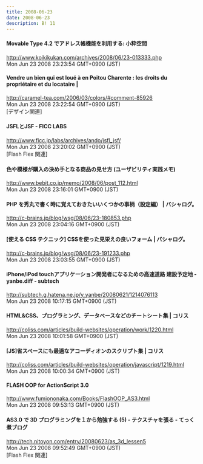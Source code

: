 ```yaml
---
title: 2008-06-23
date: 2008-06-23
description: B! 11
---
```


#### Movable Type 4.2 でアドレス帳機能を利用する: 小粋空間
http://www.koikikukan.com/archives/2008/06/23-013333.php<br>
Mon Jun 23 2008 23:23:54 GMT+0900 (JST)<br>


#### Vendre un bien qui est loué à en Poitou Charente : les droits du propriétaire et du locataire |
http://caramel-tea.com/2006/03/colors/#comment-85926<br>
Mon Jun 23 2008 23:22:54 GMT+0900 (JST)<br>
[デザイン関連]


#### JSFLとJSF - FICC LABS
http://www.ficc.jp/labs/archives/ando/jsfl_jsf/<br>
Mon Jun 23 2008 23:20:02 GMT+0900 (JST)<br>
[Flash Flex 関連]


#### 色や模様が購入の決め手となる商品の見せ方 (ユーザビリティ実践メモ)
http://www.bebit.co.jp/memo/2008/06/post_112.html<br>
Mon Jun 23 2008 23:16:01 GMT+0900 (JST)<br>


#### PHP を秀丸で書く時に覚えておきたいいくつかの事柄（設定編） | バシャログ。
http://c-brains.jp/blog/wsg/08/06/23-180853.php<br>
Mon Jun 23 2008 23:04:16 GMT+0900 (JST)<br>


#### [使える CSS テクニック] CSSを使った見栄えの良いフォーム | バシャログ。
http://c-brains.jp/blog/wsg/08/06/23-191233.php<br>
Mon Jun 23 2008 23:03:55 GMT+0900 (JST)<br>


####  iPhone/iPod touchアプリケーション開発者になるための高速道路 建設予定地 - yanbe.diff - subtech
http://subtech.g.hatena.ne.jp/y_yanbe/20080621/1214076113<br>
Mon Jun 23 2008 10:17:15 GMT+0900 (JST)<br>


####   HTML&CSS、プログラミング、データベースなどのチートシート集 | コリス
http://coliss.com/articles/build-websites/operation/work/1220.html<br>
Mon Jun 23 2008 10:01:58 GMT+0900 (JST)<br>


####   [JS]省スペースにも最適なアコーディオンのスクリプト集 | コリス
http://coliss.com/articles/build-websites/operation/javascript/1219.html<br>
Mon Jun 23 2008 10:00:34 GMT+0900 (JST)<br>


#### FLASH OOP for ActionScript 3.0
http://www.fumiononaka.com/Books/FlashOOP_AS3.html<br>
Mon Jun 23 2008 09:53:13 GMT+0900 (JST)<br>


#### AS3.0 で 3D プログラミングを１から勉強する (5) - テクスチャを張る - てっく煮ブログ
http://tech.nitoyon.com/entry/20080623/as_3d_lessen5<br>
Mon Jun 23 2008 09:52:49 GMT+0900 (JST)<br>
[Flash Flex 関連]


